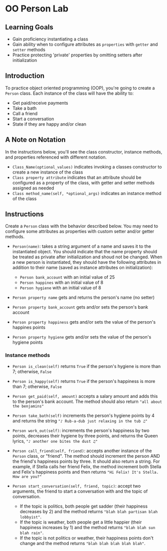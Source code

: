 # OO Person Lab

## Learning Goals

- Gain proficiency instantiating a class
- Gain ability when to configure attributes as `properties` with `getter` and `setter` methods
- Practice protecting 'private' properties by omitting setters after initialization

## Introduction

To practice object oriented programming (OOP), you're going to create a `Person` class. Each instance of the class will have the ability to:

- Get paid/receive payments
- Take a bath
- Call a friend
- Start a conversation
- State if they are happy and/or clean

## A Note on Notation

In the instructions below, you'll see the class constructor, instance methods, and properties referenced with different notation.
- `Class_Name(optional_values)` indicates invoking a classes constructor to create a new instance of the class
- `Class property attribute` indicates that an attribute should be configured as a property of the class, with getter and setter methods assigned as needed
- `Class method_name(self, *optional_args)` indicates an instance method of the class

## Instructions

Create a `Person` class with the behavior described below. You may need to configure some attributes as properties with custom setter and/or getter methods.

- `Person(name)`: takes a string argument of a name and saves it to the instantiated object. You should indicate that the name property should be treated as private after initialization and shoud not be changed. When a new person is instantiated, they should have the following attributes in addition to their name (saved as instance attributes on initialization):

    - `Person bank_account` with an initial value of 25
    - `Person happines` with an initial value of 8
    - `Person hygiene` with an initial value of 8

- `Person property name` gets and returns the person's name (no setter)
- `Person property bank_account` gets and/or sets the person's bank account
- `Person property happiness` gets and/or sets the value of the person's happines points
- `Person property hygiene` gets and/or sets the value of the person's hygiene points

### Instance methods

- `Person is_clean(self)` returns `True` if the person's hygiene is more than 7; otherwise, `False`
- `Person is_happy(self)` returns `True` if the person's happiness is more than 7; otherwise, `False`
- `Person get_paid(self, amount)` accepts a salary amount and adds this to the person's bank account. The method should also return `"all about the benjamins"`
- `Person take_bath(self)` increments the person's hygiene points by 4 and returns the string `"♪ Rub-a-dub just relaxing in the tub ♫"`
- `Person work_out(self)`: increments the person's happiness by two points, decreases
  their hygiene by three points, and returns the Queen lyrics,
  `"♪ another one bites the dust ♫"`
- `Person call_friend(self, friend)`: accepts another instance of the `Person` class,
  or "friend". The method should increment the person AND the friend's happiness
  points by three. It should also return a string. For example, if Stella calls
  her friend Felix, the method increment both Stella and Felix's happiness
  points and then returns `"Hi Felix! It's Stella. How are you?"`
- `Person start_conversation(self, friend, topic)`: accept two arguments, the friend
  to start a conversation with and the topic of conversation.

  - If the topic is politics, both people get sadder (their happiness decreases
    by 2) and the method returns `"blah blah partisan blah lobbyist"`.
  - If the topic is weather, both people get a little happier (their happiness
    increases by 1) and the method returns `"blah blah sun blah rain"`.
  - If the topic is not politics or weather, their happiness points don't change
    and the method returns `"blah blah blah blah blah"`.

